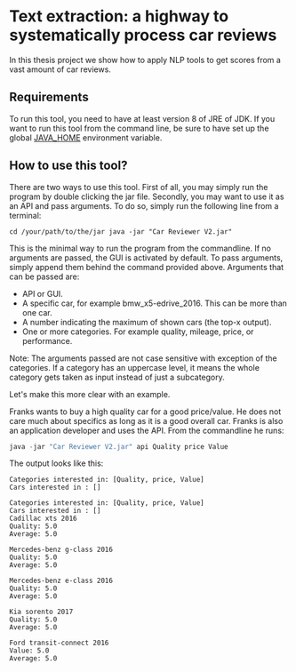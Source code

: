 # Text extraction: a highway to systematically process car reviews
In this thesis project we show how to apply NLP tools to get scores from a vast amount of car reviews.

## Requirements
To run this tool, you need to have at least version 8 of JRE of JDK. If you want to run this tool from the command line, be sure to have set up the global [JAVA_HOME](https://docs.oracle.com/cd/E19182-01/820-7851/inst_cli_jdk_javahome_t/) environment variable. 

## How to use this tool?
There are two ways to use this tool. First of all, you may simply run the program by double clicking the jar file. Secondly, you may want to use it as an API and pass arguments. To do so, simply run the following line from a terminal:

``` batch
cd /your/path/to/the/jar java -jar "Car Reviewer V2.jar"
```

This is the minimal way to run the program from the commandline. If no arguments are passed, the GUI is activated by default. To pass arguments, simply append them behind the command provided above. Arguments that can be passed are:
* API or GUI.
* A specific car, for example bmw_x5-edrive_2016. This can be more than one car.
* A number indicating the maximum of shown cars (the top-x output).
* One or more categories. For example quality, mileage, price, or performance.

Note: The arguments passed are not case sensitive with exception of the categories. If a category has an uppercase level, it means the whole category gets taken as input instead of just a subcategory.

Let's make this more clear with an example.

Franks wants to buy a high quality car for a good price/value. He does not care much about specifics as long as it is a good overall car. Franks is also an application developer and uses the API. From the commandline he runs:
``` java
java -jar "Car Reviewer V2.jar" api Quality price Value
``` 
The output looks like this:
```
Categories interested in: [Quality, price, Value]
Cars interested in : []

Categories interested in: [Quality, price, Value]
Cars interested in : []
Cadillac xts 2016
Quality: 5.0
Average: 5.0

Mercedes-benz g-class 2016
Quality: 5.0
Average: 5.0

Mercedes-benz e-class 2016
Quality: 5.0
Average: 5.0

Kia sorento 2017
Quality: 5.0
Average: 5.0

Ford transit-connect 2016
Value: 5.0
Average: 5.0
```
